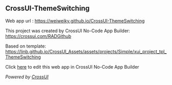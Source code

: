 ## CrossUI-ThemeSwitching
Web app url : https://weiweiky.github.io/CrossUI-ThemeSwitching

This project was created by CrossUI No-Code App Builder: https://crossui.com/RADGithub

Based on template: https://linb.github.io/CrossUI_Assets/assets/projects/Simple/xui_project_tpl_ThemeSwitching

Click [here](https://crossui.com/RADGithub/#!from=github&owner=weiweiky&repo=CrossUI-ThemeSwitching) to edit this web app in CrossUI No-Code App Builder

<i>Powered by [CrossUI](https://crossui.com)</i>
